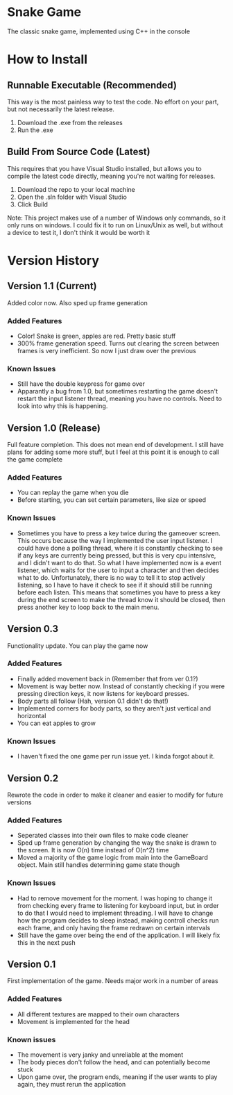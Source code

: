 # Snake Game
The classic snake game, implemented using C++ in the console

# How to Install
## Runnable Executable (Recommended)
This way is the most painless way to test the code. No effort on your part, but not necessarily the latest release.
1. Download the .exe from the releases
2. Run the .exe
## Build From Source Code (Latest)
This requires that you have Visual Studio installed, but allows you to compile the latest code directly, meaning you're not waiting for releases.
1. Download the repo to your local machine
2. Open the .sln folder with Visual Studio
3. Click Build

Note: This project makes use of a number of Windows only commands, so it only runs on windows. I could fix it to run on Linux/Unix as well, but without a device to test it, I don't think it would be worth it

# Version History

## Version 1.1 (Current)
Added color now. Also sped up frame generation
### Added Features
- Color! Snake is green, apples are red. Pretty basic stuff
- 300% frame generation speed. Turns out clearing the screen between frames is very inefficient. So now I just draw over the previous
### Known Issues
- Still have the double keypress for game over
- Apparantly a bug from 1.0, but sometimes restarting the game doesn't restart the input listener thread, meaning you have no controls. Need to look into why this is happening.

## Version 1.0 (Release)
Full feature completion. This does not mean end of development. I still have plans for adding some more stuff, but I feel at this point it is enough to call the game complete
### Added Features
- You can replay the game when you die
- Before starting, you can set certain parameters, like size or speed
### Known Issues
- Sometimes you have to press a key twice during the gameover screen. This occurs because the way I implemented the user input listener. I could have done a polling thread, where it is constantly checking to see if any keys are currently being pressed, but this is very cpu intensive, and I didn't want to do that. So what I have implemented now is a event listener, which waits for the user to input a character and then decides what to do. Unfortunately, there is no way to tell it to stop actively listening, so I have to have it check to see if it should still be running before each listen. This means that sometimes you have to press a key during the end screen to make the thread know it should be closed, then press another key to loop back to the main menu.

## Version 0.3
Functionality update. You can play the game now
### Added Features
- Finally added movement back in (Remember that from ver 0.1?)
- Movement is way better now. Instead of constantly checking if you were pressing direction keys, it now listens for keyboard presses.
- Body parts all follow (Hah, version 0.1 didn't do that!)
- Implemented corners for body parts, so they aren't just vertical and horizontal
- You can eat apples to grow
### Known Issues
- I haven't fixed the one game per run issue yet. I kinda forgot about it.

## Version 0.2
Rewrote the code in order to make it cleaner and easier to modify for future versions
### Added Features
- Seperated classes into their own files to make code cleaner
- Sped up frame generation by changing the way the snake is drawn to the screen. It is now O(n) time instead of O(n^2) time
- Moved a majority of the game logic from main into the GameBoard object. Main still handles determining game state though
### Known Issues
- Had to remove movement for the moment. I was hoping to change it from checking every frame to listening for keyboard input, but in order to do that I would need to implement threading. I will have to change how the program decides to sleep instead, making controll checks run each frame, and only having the frame redrawn on certain intervals
- Still have the game over being the end of the application. I will likely fix this in the next push

## Version 0.1
First implementation of the game. Needs major work in a number of areas
### Added Features
- All different textures are mapped to their own characters
- Movement is implemented for the head
### Known issues
- The movement is very janky and unreliable at the moment
- The body pieces don't follow the head, and can potentially become stuck
- Upon game over, the program ends, meaning if the user wants to play again, they must rerun the application
